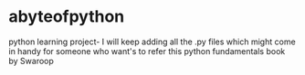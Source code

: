# abyteofpython
python learning project- I will keep adding all the .py files which might come in handy for someone who want's to refer this python fundamentals book by Swaroop

